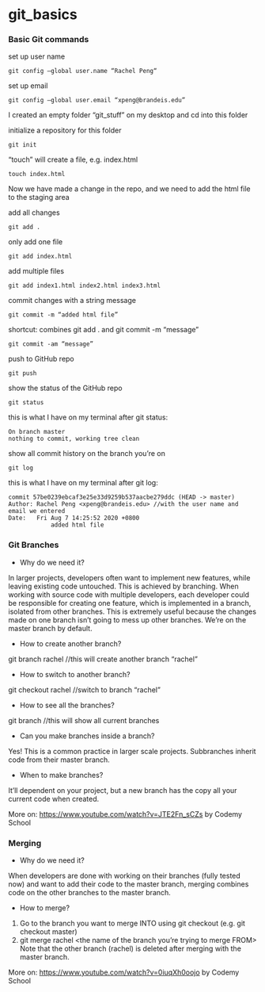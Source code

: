 # git_basics

### Basic Git commands 

set up user name

    git config —global user.name “Rachel Peng“ 		     

set up email

    git config —global user.email “xpeng@brandeis.edu” 	 

I created an empty folder “git_stuff” on my desktop and cd into this folder 

initialize a repository for this folder

    git init 						                   

“touch” will create a file, e.g. index.html

    touch index.html 					               

Now we have made a change in the repo, and we need to add the html file to the staging area

add all changes

    git add . 						             

only add one file

    git add index.html 				        	 

add multiple files 

    git add index1.html index2.html index3.html 		

commit changes with a string message

    git commit -m “added html file” 
    
shortcut: combines git add . and git commit -m “message”

    git commit -am “message” 				

push to GitHub repo

    git push 						

show the status of the GitHub repo

    git status 						 

this is what I have on my terminal after git status:

    On branch master
    nothing to commit, working tree clean

show all commit history on the branch you’re on

    git log 					

this is what I have on my terminal after git log:

    commit 57be0239ebcaf3e25e33d9259b537aacbe279ddc (HEAD -> master)
    Author: Rachel Peng <xpeng@brandeis.edu> //with the user name and email we entered
    Date:   Fri Aug 7 14:25:52 2020 +0800
                added html file 








### Git Branches 

- Why do we need it?

In larger projects, developers often want to implement new features, while leaving existing code untouched. This is achieved by branching. When working with source code with multiple developers, each developer could be responsible for creating one feature, which is implemented in a branch, isolated from other branches. This is extremely useful because the changes made on one branch isn’t going to mess up other branches. We’re on the master branch by default. 

- How to create another branch?

git branch rachel //this will create another branch “rachel”

- How to switch to another branch?

git checkout rachel //switch to branch “rachel”

- How to see all the branches?

git branch //this will show all current branches 

- Can you make branches inside a branch?

Yes! This is a common practice in larger scale projects. Subbranches inherit code from their master branch. 

- When to make branches?

It’ll dependent on your project, but a new branch has the copy all your current code when created. 

More on: https://www.youtube.com/watch?v=JTE2Fn_sCZs by Codemy School 








### Merging 

-  Why do we need it?

When developers are done with working on their branches (fully tested now) and want to add their code to the master branch, merging combines code on the other branches to the master branch.

- How to merge?
1. Go to the branch you want to merge INTO using git checkout (e.g. git checkout master)
2. git merge rachel <the name of the branch you’re trying to merge FROM>
Note that the other branch (rachel) is deleted after merging with the master branch.  

More on: https://www.youtube.com/watch?v=0iuqXh0oojo by Codemy School 














